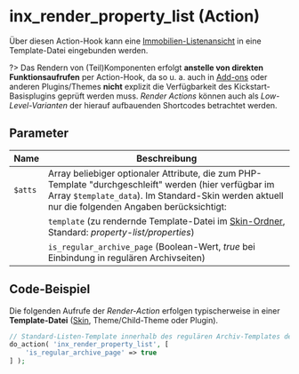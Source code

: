 # inx_render_property_list (Action)

Über diesen Action-Hook kann eine [Immobilien-Listenansicht](/komponenten/liste) in eine Template-Datei eingebunden werden.

?> Das Rendern von (Teil)Komponenten erfolgt **anstelle von direkten Funktionsaufrufen** per Action-Hook, da so u. a. auch in [Add-ons](/add-ons) oder anderen Plugins/Themes **nicht** explizit die Verfügbarkeit des Kickstart-Basisplugins geprüft werden muss. *Render Actions* können auch als *Low-Level-Varianten* der hierauf aufbauenden Shortcodes betrachtet werden.

## Parameter

| Name | Beschreibung |
| ---- | ------------ |
| `$atts` | Array beliebiger optionaler Attribute, die zum PHP-Template "durchgeschleift" werden (hier verfügbar im Array `$template_data`). Im Standard-Skin werden aktuell nur die folgenden Angaben berücksichtigt: |
| | `template` (zu rendernde Template-Datei im [Skin-Ordner](skins#ordner), Standard: *property-list/properties*) |
| | `is_regular_archive_page` (Boolean-Wert, *true* bei Einbindung in regulären Archivseiten) |

## Code-Beispiel

Die folgenden Aufrufe der *Render-Action* erfolgen typischerweise in einer **Template-Datei** ([Skin](skins), Theme/Child-Theme oder Plugin).

```php
// Standard-Listen-Template innerhalb des regulären Archiv-Templates der Immobilien-Beitragsart rendern
do_action( 'inx_render_property_list', [
	'is_regular_archive_page' => true
] );
```

[](_backlink.md ':include')